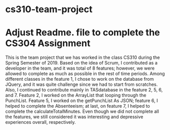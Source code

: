 # cs310-team-project 
# Adjust Readme. file to complete the CS304 Assignment
This is the team project that we has worked in the class CS310 during the Spring Semester of 2019. Based on the idea of Scrum, I contributed as a developer in the team, and it was total of 8 features; however, we were allowed to complete as much as possible in the rest of time periods. Among different classes in the feature 1, I chose to work on the database from JQuery, and it was quite challenge since we had to start from scratches. Also, I continued to contribute mainly in TASdatabase in the feature 2, 5, 6, and 7. Feature 2, I worked on the ArrayList that looping through the PunchList. Feature 5, I worked on the getPunchList As JSON; feature 6, I helped to complete the Absenteeism; at last, on feature 7, I helped to complete the calculateTotalMinutes. Even though we did not complete all the features, we still considered it was interesting and depressive experiences overall, respectively.
